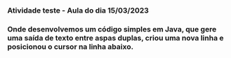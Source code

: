 ### Atividade teste - Aula do dia 15/03/2023

### Onde desenvolvemos um código simples em Java, que gere uma saída de texto entre aspas duplas, criou uma nova linha e posicionou o cursor na linha abaixo.
